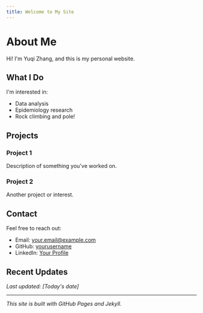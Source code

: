 ```yaml
---
title: Welcome to My Site
---
```


# About Me

Hi! I'm Yuqi Zhang, and this is my personal website.

## What I Do

I'm interested in:
- Data analysis
- Epidemiology research
- Rock climbing and pole!

## Projects

### Project 1
Description of something you've worked on.

### Project 2
Another project or interest.

## Contact

Feel free to reach out:
- Email: your.email@example.com
- GitHub: [yourusername](https://github.com/yourusername)
- LinkedIn: [Your Profile](https://linkedin.com/in/yourprofile)

## Recent Updates

*Last updated: [Today's date]*

---

*This site is built with GitHub Pages and Jekyll.*
